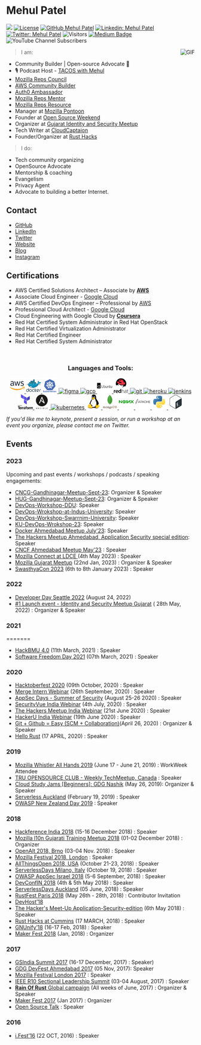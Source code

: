# Mehul Patel

[![](https://img.shields.io/badge/Mehul-Patel-brightgreen.svg?colorB=00ff00)](https://www.nomadicmehul.com)
[![License](https://img.shields.io/badge/License-Apache%202.0-blue.svg)](https://opensource.org/licenses/Apache-2.0)
[![GitHub Mehul Patel](https://img.shields.io/github/followers/nomadicmehul?label=follow&style=social)](https://github.com/nomadicmehul)
[![Linkedin: Mehul Patel](https://img.shields.io/badge/-Mehul%20Patel-blue?style=flat-square&logo=Linkedin&logoColor=white&link=https://www.linkedin.com/in/nomadicmehul/)](https://www.linkedin.com/in/nomadicmehul/)
[![Twitter: Mehul Patel](https://img.shields.io/twitter/follow/nomadicmehul?style=social)](https://twitter.com/nomadicmehul)
![Visitors](https://visitor-badge.glitch.me/badge?page_id=nomadicmehul&left_color=gray&right_color=blue)
[![Medium Badge](https://img.shields.io/badge/-@Mehul%20Patel-black?style=flat-square&labelColor=000000&logo=Medium&link=https://medium.com/@nomadicmehul)](https://medium.com/@nomadicmehul)
![YouTube Channel Subscribers](https://img.shields.io/youtube/channel/subscribers/UCsbKUys6gsLn0lQbkIshIIQ)

<img align="right" alt="GIF" src="https://media.giphy.com/media/13HgwGsXF0aiGY/giphy.gif" />

> I am:

- Community Builder | Open-source Advocate 🥑
- 🎙️ Podcast Host - [TACOS with Mehul](https://www.youtube.com/playlist?list=PL7m7kHJFCVjXKK9jeyWwroPYsvNUaPqCH)
- [Mozilla Reps Council](https://www.mozilla.org/en-US/about/leadership/reps-council/) 
- [AWS Community Builder ](https://aws.amazon.com/developer/community/community-builders/community-builders-directory/?cb-cards.sort-by=item.additionalFields.cbName&cb-cards.sort-order=asc&awsf.builder-category=*all&awsf.location=*all&awsf.year=*all&cb-cards.q=mehul&cb-cards.q_operator=AND)
- [Auth0 Ambassador](https://auth0.com/ambassador-program/ambassadors#Mehul%20Patel)
- [Mozilla Reps Mentor](https://community.mozilla.org/de/groups/mozilla-reps-mentors/)
- [Mozilla Reps Resource](https://community.mozilla.org/de/groups/mozilla-reps-resources/)
- Manager at [Mozilla Pontoon](https://pontoon.mozilla.org/gu-IN/)
- Founder at [Open Source Weekend](https://twitter.com/OSWeekend)
- Organizer at [Gujarat Identity and Security Meetup](https://www.meetup.com/gujarat-identity-and-security-meetup/)
- Tech Writer at [CloudCaptaion](medium.com/CloudCaptaion)
- Founder/Organizer at [Rust Hacks](https://twitter.com/rusthack)

> I do:

* Tech community organizing
* OpenSource Advocate
* Mentorship & coaching
* Evangelism
* Privacy Agent
* Advocate to building a better Internet.

## Contact

* [GitHub](https://github.com/nomadicmehul/)
* [LinkedIn](https://www.linkedin.com/in/nomadicmehul)
* [Twitter](https://twitter.com/nomadicmehul)
* [Website](http://www.nomadicmehul.com/)
* [Blog](https://medium.com/@nomadicmehul)
* [Instagram](https://www.instagram.com/nomadicmehul/)

##  Certifications 

* AWS Certified Solutions Architect – Associate by [**AWS**](https://www.youracclaim.com/badges/4a4407fe-af92-4c80-8f9f-4d7651cab08f)
* Associate Cloud Engineer - [Google Cloud](https://www.credential.net/70b9d3cd-e34d-4c7a-b300-c5aaa8f9e4fd)
* AWS Certified DevOps Engineer – Professional by [AWS](https://www.youracclaim.com/badges/357c9da9-bbab-4c42-b04d-bb37cd2bf0ca)
* Professional Cloud Architect - [Google Cloud](https://www.credential.net/8e95aac7-5990-47d6-a784-fa189dbe7647#gs.br7tu1)
* Cloud Engineering with Google Cloud by [**Coursera**](https://www.coursera.org/account/accomplishments/specialization/certificate/59PG6RVRYURV)
* Red Hat Certified System Administrator in Red Hat OpenStack
* Red Hat Certified Virtualization Administrator
* Red Hat Certified Engineer
* Red Hat Certified System Administrator

<br />

<h3 align="center">Languages and Tools:</h3>
<p align="center"> <a href="https://aws.amazon.com" target="_blank" rel="noreferrer"> <img src="https://raw.githubusercontent.com/devicons/devicon/master/icons/amazonwebservices/amazonwebservices-original-wordmark.svg" alt="aws" width="40" height="40"/> </a> 
<a href="https://www.docker.com/" target="_blank" rel="noreferrer"> <img src="https://raw.githubusercontent.com/devicons/devicon/master/icons/docker/docker-original-wordmark.svg" alt="docker" width="40" height="40"/> </a> 
<a href="https://kubernetes.io/" target="_blank" rel="noreferrer"> <img src="https://raw.githubusercontent.com/devicons/devicon/1119b9f84c0290e0f0b38982099a2bd027a48bf1/icons/kubernetes/kubernetes-plain-wordmark.svg" alt="kubernetes" width="40" height="40"/> </a> 
<a href="https://www.figma.com/" target="_blank" rel="noreferrer"><img src="https://www.vectorlogo.zone/logos/figma/figma-icon.svg" alt="figma" width="40" height="40"/> 
</a> <a href="https://cloud.google.com" target="_blank" rel="noreferrer"> <img src="https://www.vectorlogo.zone/logos/google_cloud/google_cloud-icon.svg" alt="gcp" width="40" height="40"/> </a> 
</a>
<a href="https://ubuntu.com" target="_blank" rel="noreferrer"> <img src="https://raw.githubusercontent.com/devicons/devicon/1119b9f84c0290e0f0b38982099a2bd027a48bf1/icons/ubuntu/ubuntu-plain-wordmark.svg" alt="ubuntu" width="40" height="40"/> </a> 
<a href="https://www.redhat.com/en/" target="_blank" rel="noreferrer"> <img src="https://raw.githubusercontent.com/devicons/devicon/1119b9f84c0290e0f0b38982099a2bd027a48bf1/icons/redhat/redhat-original-wordmark.svg" alt="redhat" width="40" height="40"/> </a> 
<a href="https://git-scm.com/" target="_blank" rel="noreferrer"> <img src="https://www.vectorlogo.zone/logos/git-scm/git-scm-icon.svg" alt="git" width="40" height="40"/> </a> 
<a href="https://heroku.com" target="_blank" rel="noreferrer"> <img src="https://www.vectorlogo.zone/logos/heroku/heroku-icon.svg" alt="heroku" width="40" height="40"/> </a> 
<a href="https://www.jenkins.io" target="_blank" rel="noreferrer"> <img src="https://www.vectorlogo.zone/logos/jenkins/jenkins-icon.svg" alt="jenkins" width="40" height="40"/> </a> 
<a href="https://www.terraform.io/" target="_blank" rel="noreferrer"> <img src="https://raw.githubusercontent.com/devicons/devicon/1119b9f84c0290e0f0b38982099a2bd027a48bf1/icons/terraform/terraform-original-wordmark.svg" alt="Terraform" width="40" height="40"/> </a> 
<a href="https://www.ansible.com/" target="_blank" rel="noreferrer"> <img src="https://raw.githubusercontent.com/devicons/devicon/1119b9f84c0290e0f0b38982099a2bd027a48bf1/icons/ansible/ansible-original-wordmark.svg" alt="ansible" width="40" height="40"/> </a> 
<a href="https://kubernetes.io" target="_blank" rel="noreferrer"> <img src="https://www.vectorlogo.zone/logos/kubernetes/kubernetes-icon.svg" alt="kubernetes" width="40" height="40"/> </a> 
<a href="https://www.linux.org/" target="_blank" rel="noreferrer"> <img src="https://raw.githubusercontent.com/devicons/devicon/master/icons/linux/linux-original.svg" alt="linux" width="40" height="40"/> </a> <a href="https://www.mongodb.com/" target="_blank" rel="noreferrer"> <img src="https://raw.githubusercontent.com/devicons/devicon/master/icons/mongodb/mongodb-original-wordmark.svg" alt="mongodb" width="40" height="40"/> </a> 
<a href="https://www.nginx.com" target="_blank" rel="noreferrer"> <img src="https://raw.githubusercontent.com/devicons/devicon/master/icons/nginx/nginx-original.svg" alt="nginx" width="40" height="40"/> </a> 
<a href="https://httpd.apache.org/git" target="_blank" rel="noreferrer"> <img src="https://raw.githubusercontent.com/devicons/devicon/1119b9f84c0290e0f0b38982099a2bd027a48bf1/icons/apache/apache-line-wordmark.svg" alt="apache" width="40" height="40"/> </a> 
<a href="https://www.python.org" target="_blank" rel="noreferrer"> <img src="https://raw.githubusercontent.com/devicons/devicon/master/icons/python/python-original.svg" alt="python" width="40" height="40"/> </a>
<a href="https://www.gnu.org/software/bash/" target="_blank" rel="noreferrer"> <img src="https://raw.githubusercontent.com/devicons/devicon/1119b9f84c0290e0f0b38982099a2bd027a48bf1/icons/bash/bash-original.svg" alt="Bash" width="40" height="40"/> </a> </p>

_If you'd like me to keynote, present a session, or run a workshop at an event you organize, please contact me on Twitter._


## Events


### 2023

Upcoming and past events / workshops / podcasts / speaking engagements:


* [CNCG-Gandhinagar-Meetup-Sept-23](https://github.com/nomadicmehul/CNCG-Gandhinagar-Meetup-Sept-23): Organizer & Speaker
* [HUG-Gandhinagar-Meetup-Sept-23](https://github.com/nomadicmehul/HUG-Gandhinagar-Meetup-Sept-23): Organizer & Speaker
* [DevOps-Workshop-DDU](https://github.com/nomadicmehul/DevOps-Workshop-DDU): Speaker
* [DevOps-Wrokshop-at-Indus-University](https://github.com/nomadicmehul/DevOps-Wrokshop-at-Indus-University): Speaker
* [DevOps-Workshop-Swarrnim-University](https://github.com/nomadicmehul/DevOps-Workshop-Swarrnim-University): Speaker
* [KU-DevOps-Wrokshop-23](https://github.com/nomadicmehul/KU-DevOps-Wrokshop-23): Speaker 
* [Docker Ahmedabad Meetup July'23](https://github.com/nomadicmehul/Docker-Ahmedabad-July-23): Speaker
* [The Hackers Meetup Ahmedabad, Application Security special edition](https://github.com/nomadicmehul/THM-Ahmedabad-May-23): Speaker
* [CNCF Ahmedabad Meetup May'23](https://github.com/nomadicmehul/CNCF-Ahm-Meetup-May-23) : Speaker 
* [Mozilla Connect at LDCE ](https://www.linkedin.com/feed/update/urn:li:activity:7059404168096063491/) (4th May 2023) : Speaker
* [Mozilla Gujarat Meetup](https://community.mozilla.org/en/events/mozilla-gujarat-reborn/) (22nd Jan, 2023) : Organizer & Speaker 
* [SwasthyaCon 2023](https://github.com/nomadicmehul/SwasthyaCon-2023) (6th to 8th January 2023) : Speaker

### 2022

* [Developer Day Seattle 2022](https://regionalevents.okta.com/DeveloperDaySeattle2022) (August 24, 2022)
* [#1 Launch event - Identity and Security Meetup Gujarat](https://www.meetup.com/gujarat-identity-and-security-meetup/events/286053128/) ( 28th May, 2022) : Organizer & Speaker 

### 2021

=======
* [HackBMU 4.0](https://github.com/nomadicmehul/HackBMU-4.0) (11th March, 2021) : Speaker
* [Software Freedom Day 2021](https://github.com/nomadicmehul/software-freedom-day-2021) (07th March, 2021) : Speaker


### 2020

* [Hacktoberfest 2020](https://github.com/nomadicmehul/Hacktoberfest-2020) (09th October, 2020) : Speaker
* [Merge Intern Webinar](https://github.com/nomadicmehul/Merge-Intern-Webinar) (26th September, 2020) : Speaker
* [AppSec Days - Summer of Security](https://github.com/nomadicmehul/AppSec-Days-Summer-of-Security) (August 25-26 2020) : Speaker
* [SecurityVue India Webinar](https://github.com/nomadicmehul/SecurityVue-India-Webinar) (4th July, 2020) : Speaker
* [The Hackers Meetup India Webinar](https://github.com/nomadicmehul/The-Hackers-Meetup-India-Webinar) (21st June 2020) : Speaker
* [HackerU India Webinar](https://github.com/nomadicmehul/HackerU-India-Webinar) (19th June 2020) : Speaker
* [Git + Github = Easy (SCM + Collaboration)](https://www.meetup.com/GDG-Nashik/events/270224329/)(April 26, 2020) : Organizer & Speaker
* [Hello Rust](https://github.com/nomadicmehul/Hello-Rust) (17 APRIL, 2020) : Speaker

### 2019


* [Mozilla Whistler All Hands 2019](https://wiki.mozilla.org/All_Hands/Whistler2019) (June 17 - June 21, 2019) : WorkWeek Attendee 
* [TRU OPENSOURCE CLUB - Weekly TechMeetup, Canada](https://trusu.ca/club/open-source-club/git) : Speaker 
* [Cloud Study Jams [Beginners]: GDG Nashik](https://www.meetup.com/GDG-Nashik/events/260845707/) (May 26, 2019): Organizer & Speaker
* [Serverless Auckland](https://www.meetup.com/Serverless-Auckland/events/258553321/) (February 19, 2019) : Speaker
* [OWASP New Zealand Day 2019](https://github.com/nomadicmehul/OWASP-New-Zealand-Day-2019) : Speaker

### 2018

* [Hackference India 2018](https://hackference.in/) (15-16 December 2018) : Speaker
* [Mozilla l10n Gujarati Training Meetup 2018](https://reps.mozilla.org/e/mozilla-l10n-gujarati-training-meetup-2018/) (01-02 December 2018) : Organizer
* [OpenAlt 2018, Brno](https://www.openalt.cz/2018/) (03-04 Nov. 2018) : Speaker 
* [Mozilla Festival 2018, London](https://mozillafestival.org/) : Speaker 
* [AllThingsOpen 2018, USA](https://www.allthingsopen.org/) (October 21-23, 2018) : Speaker
* [ServerlessDays Milano, Italy](https://milan.serverlessdays.io/) (October 19, 2018) : Speaker
* [OWASP AppSec Israel 2018](https://2018.appsecil.org/) (5-6 September, 2018) : Speaker
* [DevConfIN 2018](https://devconf.info/in) (4th & 5th May 2018) : Speaker
* [ServerlessDays Auckland](https://serverless.org.nz) (05 June, 2018) : Speaker
* [RustFest Paris 2018](https://paris.rustfest.eu/) (May 26th - 28th, 2018) : Contributor Invitation
* [DevHost’18](https://github.com/nomadicmehul/DevHost18)
* [The Hacker's Meet-Up Application-Security-edition](https://github.com/nomadicmehul/The-Hackers-Meetup-Application-Security-edition) (6th May 2018) : Speaker
* [Rust Hacks at Cummins](https://github.com/nomadicmehul/Rust-Hacks-at-Cummins) (17 MARCH, 2018) : Speaker
* [GNUnify’18](https://github.com/nomadicmehul/GNUnify-2018) (16-17 Feb, 2018) : Speaker
* [Maker Fest 2018](https://medium.com/@nomadicmehul/maker-fest-2018-757736de866b) (Jan, 2018) : Organizer

### 2017

* [GSIndia Summit 2017](https://medium.com/@nomadicmehul/gsindia-summit-2017-b82c1c1dc128) (16-17 December, 2017) : Speaker)
* [GDG DevFest Ahmedabad 2017](https://medium.com/@nomadicmehul/google-devfest-ahmedabad-2017-d3a4d0c63cfc) (05 Nov, 2017): Speaker 
* [Mozilla Festival London 2017](https://mozillafestival.org) : Speaker 
* [IEEE R10 Sectional Leadership Summit](https://medium.com/@nomadicmehul/mozconnect-with-ieee-r10-sectional-leadership-summit-8f91e72f2824) (03-04 August, 2017) : Speaker 
* [**Rain Of Rust** Global campaign](https://medium.com/@nomadicmehul/rain-of-rust-how-we-did-it-53a571ce2c35) (All weeks of June, 2017) : Organizer & Speaker
* [Maker Fest 2017](https://blog.mozillaindia.org/1761) (Jan 2017) : Organizer
* [Open Source Talk](https://medium.com/@nomadicmehul/why-open-source-8791673cb5d7) : Speaker 

### 2016


* [i.Fest’16](http://www.rowdymehul.com/mozilla/mozconnect-with-ifest16/) (22 OCT, 2016) : Speaker 
